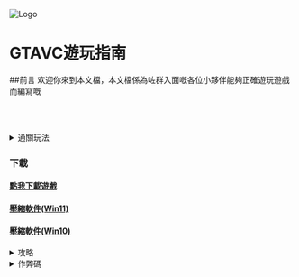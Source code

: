 ![Logo](https://sgss-1304995454.cos.ap-guangzhou.myqcloud.com/images%2Ftop.png)

# GTAVC遊玩指南 
##前言
欢迎你來到本文檔，本文檔係為咗群入面嘅各位小夥伴能夠正確遊玩遊戲而編寫嘅

<br/><br/>

<details>

<summary>通關玩法</summary>

####通關玩法
<iframe src="//player.bilibili.com/player.html?aid=421854885&bvid=BV1v3411t7zQ&cid=445817165&page=1"scrolling="no" border="0" frameborder="no " framespacing="0" allowfullscreen="true" width="900px" height="600px"> </iframe>

</details>

### 下載
<!--#### <a href="https://sgss-1304995454.cos.ap-guangzhou.myqcloud.com/software/GTAVC%E5%90%AF%E5%8A%A8%E5%99%A8.exe" download="GTAVC啟動器.exe">點 我下載軟件</a ><br/>-->
#### <a href="https://sgss-1304995454.cos.ap-guangzhou.myqcloud.com/%E7%BD%AA%E6%81%B6%E9%83%BD%E5%B8%82%E4%B8%AD%E6%96%87%E7%89%88.zip" download="罪惡都市中文版.zip"> 點我下載遊戲</a>
#### <a href="ms-windows-store://pdp/?ProductId=9N8G7TSCL18R">壓縮軟件(Win11)</a>
#### <a href="ms-windows-store://pdp/?ProductId=9MZ81RMK8JFD">壓縮軟件(Win10)</a>

<details>

<summary>攻略</summary>

#攻略

## ==主流任務== 

### A. Ken Rosenberg (律師處)的任務 

####　　1.The party 

來到的辦公室，交談後Ken畀我去碼頭嘅遊艇上參加本地黑幫嘅聚會。 (要去舖頭換衫先)在遊艇上與Cortez交談後，認識了他的女兒Mercedes，Mercedes給我指了指當地的主要黑幫頭頭。 然後讓我送她到Pole Position Club (脫衣舞俱樂部) 報酬：100 

####　　2.Back Alley Brawl 

我來到Malibu Club，找到Kent Paul了解情況後。 趕到Ocean Beach嘅一個小巷搵到一個廚師，幹掉佢奪到電話並遇到Lance這時，嚟咗三個大厨子。 唔好戀戰，開Lance嘅車同佢一齊逃到槍店然後返回Ocean View. 報酬：200 

####　　3.Jury Fury 

去Ken嘅辦公室，佢畀我去恐嚇兩個陪審員。 出門時，有個工人被車壓死，執起佢嘅鎚仔趕到指定地點，唔好將陪審員打死只須把他們的車砸壞就得。 報酬：400 

####　　4.Riot 

喺Ken嘅辦公室結識了Carrinton，一個建築公司老闆。 得到嘅任務係畀我去一處建築倉庫引發一場暴動！ 先去換衣服，然後趕往建築倉庫(最好到警察局停車場撿手雷，那樣過關會容易些)。 發現工人在示威，我過去隨便打咗四個工人。 暴動開始了！ 趁亂進入建築倉庫，炸毀三辆貨車。 報酬：1000 

### B. Avery Carrington (地盤處)的任務  

####　　1.Four Lron

在工地與Carrington交談，將要去幹掉一個愛打高爾夫的工頭。 去衣店換身高爾夫扮先(真係難睇)之後去高爾夫球場，由於無法把武器帶入高爾夫球場，只得用高爾夫球好了。 開車仔到嗰個工頭練波嘅地方，上去放到一個守樓梯嘅保鏢先，然後落樓(唔好同其他保鏢糾纏)把上車逃跑嘅工頭幹掉。 抑或直接回到高爾夫球場大門口等佢自投羅網。 報酬：500 

####　　2.Demolition Man 

今回Carrington要將對面敵對公司未完工的大樓炸掉(真夠狠的)，來到Top Gun貨車，用模型飛機飛到對面的大樓安裝炸彈。 建議唔好先取炸彈，飛到大樓入面嘅1，2，3先，4層用螺旋槳幹掉入面嘅工人同守衛。 然後回來取炸彈，此時記時開始，操縱飛機來到各層有標記的油桶上方投放即可。 報酬：1000 

####　　3.Two Bit Hit 

建築老闆Carrington為咗喺Little Havana同Little Haiti獲取利潤，想挑起古巴幫同海地幫嘅戰爭！ 于是畀我化裝城古巴人去幹掉古巴幫嘅一個頭目。 驅車前往指定地點更換古巴幫衫後駕車來到Little Haiti的指定地點，撞死附近的敵人後，頭目會上靈車逃跑，在其側面撞擊直至其爆炸(尾隨的話，它會扔棺材，車撞上即炸)！還有一種方法，可在Diaz豪宅的迷宮裏找到狙擊槍，這樣可以直接將那個頭目幹掉，然後趕快離開Little Haiti這個區域。 報酬：2500  

### C. Juan Garcia Cortez- The Colonel (小碼頭處)的任務 

####　　1.Treacherous Swine 

在遊艇上，Cortez讓我去做掉一個得罪過他的胖子Gonzalez，並給了我一把電鋸。 趕到Gonzalez屋企，(就喺Malibu俱樂部停車場後面)在樓頂，Gonzalez發現咗我，佢嘅兩個手下趕來對付我，用電鋸鋸斷佢哋，發現Gonzalez跑落樓了，我都跟埋落嚟。 開車將他碾死。 這時，會有2粒警星，在警察圍捕下逃到噴漆处消除。 報酬：250 

####　　2.Mall Shootout 

Cortez有一樁生意要做，讓我到購物中心去見一個線人。 但佢中途叛變，逃走了。 殺死伏擊的槍手，及忙追了出去，發現那小子上了一輛PCJ600電單車，坐上車，將他撞死！ 落車奪取文件夾後會有2粒警星。 一路逃到小碼頭後既可。 (建議這關開始時使用跑車) 報酬：500 

####　　3.Guardian Angels 

開車到一個停車場取槍，這時Lance會出現，驅車同佢一齊到Ocean Beach嘅一處小巷，应承保護Diaz一行人與古巴幫嘅交易。 上側面嘅樓上持槍掩護。 交易時緊，一夥海地幫嘅爛仔會嚟破壞交易。 佢哋會分別先後由前面同後面嘅路殺嚟，槍戰中緊，要保護Diaz同Lance嘅安全。 因住會有人由Lance後便嘅樓梯上嚟偷襲佢。 殺光佢哋之後，有兩個騎摩托嘅人搶走錢，其中一個被爆頭，騎上佢嘅車追另一個人將他殺死！ 取到錢箱之後返回交易啲。 報酬：1000 

####　　4. Sir,Yes Sir 

上校Cortez嘅一個買主想要一些軍事裝備，正好有一隊軍方車隊喺對岸嘅Little Havana附近向碼頭駛去。 Cortez托我到對岸去，並喺車隊中搶一輛坦克！ 佢一定係發神經，但沒辦法，只有照辦。 在下一個小碼頭駕船駛向對岸嘅碼頭Boatyard，上岸驅車趕往Little Havana嘅警察局附近，落車。 車隊都靠近埋，当他们停喺前面嘅舖頭時，坦克兵去舖頭買嘢。 此時我趁機衝過去進入坦克，朝指定地點趕去。 由于坦克有損壞度，一但損壞度滿了坦克就爆炸了！！ 因此一路上警察採用自殺戰術猛撞"我的"坦克，好不容易才趕到指定地點，把坦克開進車房既可。  報酬：2000  

####　　5.All Hands On Deck 

Cortez上校準備離開呢度，但佢希望遊艇駛到公海之前，等我嚟保護佢。 果然，遊艇啱啱開動，就有八個敵人追咗過嚟，佢哋上咗小船由遊艇後便追咗過嚟，将佢哋一個一個幹掉，否則佢哋會登上船嘅。 前面嘅海面被一群敵人嘅船隻堵死咗。 這時要盡快把那些船上嘅敵人消滅掉。 如果佢哋嘅橡皮艇靠近，佢哋面會由遊艇嘅前面登船。 此時，天空飛來了一架直升飛機，趁它沒降落前擊落它，否則會有敵人機降下來。 依次擊落兩架直升機，會有一架AH-64 (阿帕奇)直升機飛來。 唔係啩! 趕快擊落它。 然後把前面堵路嘅船隻擊沉。 Cortez畀咗我一艘快艇，同我道了別。 (本關最好要有重型武器)人工：5000  

### D. Ricardo Diaz- Coke Baron (中心島豪宅處)的任務 

####　　1.The Chase 

來到Diaz的豪宅，他正在因為****賽輸了而大發雷霆，見到了我，想了一會兒才跟我談起來。 原來一幫小偷老来偷他的錢，為此佢好头痛，于是佢畀我到一個多次幫襯佢豪宅嘅賊仔屋企探查那些小偷究竟將佢嘅錢放到咩地方！ 駕車駛向指定地點，發現小偷屋企冇人。 此時，嗰個小偷喺樓上出現爾後即刻由屋頂逃走了，追上去，但唔可以殺死佢，一直走，然後跳到垃圾箱上，嗰個小偷竟然仲有同伙接應！ 騎上細踏板，追！ 一路上躲閃四處亂飛嘅子彈，跟隨佢哋嚟到咗小毛賊嘅老巢。 報酬：1000  

####　　2.Phnom Penh '86 

每次來到Diaz嘅豪宅都會睇到佢喺發脾氣，今次又把花瓶衰晒。 幫小偷打電話畀Diaz，可能喺向佢示威。 Diaz忍無可忍，派我同Lance去賊仔嘅老巢把錢搶回來。 一路上同Lance傾住日，欣賞住靚嘅海濱風光，真係其乐无穷。 不多會兒來到了小偷巢穴的上空，我的M60機槍開始派上用場了，一場屠殺.... 消滅外圍的敵人之後，我被機降在小偷老巢的門外，端著M60沖呀！ 殺到屋頂在一屍體旁取得錢箱。 Lance開住直升機趕到接我回Diaz嘅豪宅咗。 報酬：2000  

####　　3.The Fastest Boat 

Diaz聽講幫小偷正在船塢改造一艘快艇，佢想要艘快艇。 我只好幫佢跑跑腿了，駕車開到Botyard，因住幫小偷用嘅但威力好大嘅衝鋒槍，幹掉Botyard嘅敵人，進入控制室，入面嘅三個工人向我撲嚟。 敢同揸槍嘅干！ 滅咗佢哋。 行到控制台，放下快艇。 此時，會衝進一些爛仔，殺光佢哋進入快艇，會有3粒警星，一路上警察嘅快艇圍追堵截，快啲開到Diaz豪宅之後嘅碼頭啦！ 報酬：4000  

####　　4.Supply & Demand 

我同Lance受命駕駛啱啱偷嚟嘅快艇到內河航道嘅艘船上拿取重要物品，途中，幫小偷都嚟趁熱鬧，分別有6艘快艇分成3組向停泊艘船嘅碼頭駛去。 唔可以畀佢哋得逞，快啲追擊。 可以從外海走，咁簡單多咗。 開船就往左邊走，將透過兩座大橋，唔好理那些敵人。 透過第二座橋時，睇下地圖，拐幾個彎就到了。 當然如果你開快艇技術高，那也可以跟著敵人走，但較為困難。 然後Lance開船，把後面嘅敵人消滅，注意岸邊嘅敵人，仲會有直升機出現，打落它。 到達Diaz豪宅的碼頭即可。  報酬：10000 

#### 5.Rub Out (必須先完成Death Row) 

我與Lance為Diaz賣命，但他卻想殺死我的好兄弟Lance，這個仇一定要報。 來到Diaz豪宅大門口等待Lance到來，Lance由車尾攞出嚟兩把M4A1，槍用住好過癮。 Diaz透過監視器睇到咗我哋，佢嘅一幫手下都做好埋準備。 用狙擊槍幹掉豪宅門口嘅守衛，過去才發現大門鎖住。 從豪宅後面嘅右邊嘅門走，一直殺到二樓，殺死Diaz辦公室外嘅敵人。 這時，Diaz走咗出嚟，朝佢掃射！ 他身負重傷，最後說了一句，"我相信你，Tommy。 ""晚安，Diaz先生。" Lance說道。 這時擁有了Diaz的豪宅，可以存盤/換衣。     報酬：50000  

### E. Kent Paul (Malibu Club 處)  

####　　Death Row 

接到Kent Paul的電話，說有要事。 趕到Malibu Club，得知派拿Lance被Diaz关到Little Haiti嘅垃圾場。 開架快車，由高爾夫球俱樂部嗰邊嘅大橋到垃圾場會快一些。 如果Lance的生命減完任務就失敗了，所以要快。 開車衝進垃圾場，撞死看門的敵人，然後與剩下的敵人激戰，注意倉庫頂上有敵人。 消滅完敵人，到倉庫解救Lance之後駕車把Lance送到Downtown嘅醫院。 出垃圾場後會有Diaz嘅手下開跑車堵截。 小心，唔好俾Lance死掉，將他送到醫院開。 (在垃圾場幹掉敵人後可以由佢哋身 上搵到好多錢，至少3000 )人工：無 

### F. Tommy Vercetti- Criminal Empire ( V点)嘅任務  

####　　1.Shakedown 

有了自己的豪宅，擴大了實力.和Ken，Lance，Carrington三人一起參觀剛到手的豪宅，我心裏很得意. 但咁落去唔係辦法，必須想一個來錢嘅道才能真正富起來，我哋一致同意到周圍嘅舖頭收取保護費。 Lance一行人到Ocean Beach嘅酒吧收陀地。 我獨自去North Point Mall恐嚇那些店主。 在五分鐘內來到North Point Mall並打碎所有紅點顯示嘅玻璃。 聽住嗰啲店主嘅喊叫，心真係舒服。 但此時會有警星出現，逃吧。 報酬：2000  

####　　2.Bar Brawl 

我回到豪宅，發現Lance等人正在喝酒，一句話也不說。 後尾先知道有個酒吧拒絕交保護費，因為有一家保安公司搶先一步。 我帶埋兩個手下，趕到拒交陀地嘅Front Page Bar，殺死門口嘅保安公司守衛。 引起了混亂，問酒吧老闆保安公司嘅情況。 之後喺五分鐘內趕到一處地點，殺死其他嘅保安公司守衛。 此時會發生爆炸，有兩個傢伙騎住電單車走，開車追上去撞死佢哋。  

報酬：4000  

####　　3.Copland 

返回豪宅，又出事了。 啱啱俾我恐嚇嘅一個咖啡廳老闆報咗警，我同Lance決定將佢嘅爛咖啡廳炸咗。 增加警星引來警察(至少要2粒警星)把警察引入指定車房之後我門將佢哋幹掉，換了身警服。 來到North Point Mall，進入咖啡廳放炸彈，但頭腦發昏的我居然定在5秒鐘後爆炸！ 趕快逃！ 咖啡廳爆炸了，我哋趕緊逃出North Point Mall坐上車。 這時會有5粒警星，連FBI都趕來埋。 到噴漆處消除警星，趕到指定地點。 報酬：10000  

#### 4.Cap The Collector (在完成夜總會和印鈔廠，碼頭等資產任務後出現) 

印鈔厂嘅老工人被打了，我問清情況，得知係Sonny指令佢嘅手下做嘅。 佢哋而家我嘅各個產業收錢緊。 開快車趕到黃點，在黑手黨收取全部產業錢之前將佢哋幹掉！ 一共6个人3辆電單車，最好用車撞死佢哋，嗰啲仆街去嘅第一個地方係我嘅Boatyard，趕過去殺死佢哋，剩嘅幾個也好對付。 報酬：$30000  

#### 5.Keep Your Friends Close (在完成夜總會和印鈔廠，碼頭等資產任務後出現) 

Sonny監佢嘅一幫手下來到我的豪宅，佢哋不懷好意，想幹掉我獨吞我嘅全部資產。 令我估唔到嘅係Lance居然背叛了我！ 站到了Sonny那一邊，這時我才想到Diaz為什麼要幹掉Lance。 我只得獨自保衛我嘅辦公室，嗰啲黑手黨會上嚟搶我嘅錢。 佢哋撬開夾萬，這時錢數喺癲嘅減。 做低嗰啲咯羅先，然後Lance小子會出現喺二樓，追佢上去，喺頂樓睇到佢躲喺箱後面，打爆旁邊嘅汽油桶，幹掉那些黑手黨。 最後將Lance幹掉。 下樓後，遇到Sonny及其手下，先幹掉他的兩個手下，然後和Sonny單挑。  

報酬：30000  

## ====至此主要劇情任務全部通關==== 

### G. Love Fist (骷髏標誌處)的任務 

####　　1.Love Juice 

Kent Paul打電話畀我話有活兒畀我做，來到Downtown嘅指定地點。 睇到三個變態男錄製唱片緊，三個人嘅吼叫聲真係令我忍受不了。 睇嚟幾個嘢需要一些毒品才可以提起精神嚟，我到指定地點為三個變態買毒品，但嗰個毒販收咗我嘅錢卻騎住摩托走，臨走時仲鬧我係個傻夘。 開車撞死嗰個傢伙，奪到了放毒品嘅手提箱。 這時，Kent call讓我去接Cortez的女兒Merceds，開車到高爾夫球場附近接上Merceds。 此時只有1分半钟嘅時間把她送到三個變態嘅錄音棚。 建議去接Merceds前 

使用PCJ600，速度快，體積細。 報酬：2000 

####　　2.Psycho Killer 

三個變態有啲新唱片要發售，委託我去現場察看。 開住佢哋嗰架速度極慢嘅加長禮車，趕到指定地點。 發現有一個瘋狂變態男槍殺了一名警衛，然後開車逃走了。 只能開住嗰架爛車追趕，把變態男幹掉。  報酬：4000 

#### 3.Publicity Tour (在完成飛車黨任務後出現) 

嗰個同Love Fist作對嘅變態男居然仲未死，與Love Fist坐佢哋嘅車去演唱會現場。 但係嗰個變態男打電話話佢喺車上放咗炸彈，已啟動，只有全速前進而且唔可以減速，否則炸彈會爆炸。 車必須保持全速，小心駕駛，在城區亂轉，小心駕駛直到炸彈排除。 報酬：8000 
 
### H. Big Mitch Baker (葵扇心標誌)嘅任務 

####　　1.Alloy Wheels of Steel 

Kent介紹我識咗飛車黨老大Baker，佢想考驗我駕駛彎將摩托嘅技術。 駕駛電單車與另外三個人比賽，一定要奪取第一名。 如果你夠棒嘅話，可以同佢哋公平比賽。 都可以開架大卡車嚟堵喺佢哋嘅前面，咁可以佔到些平。 但唔好碰住佢哋，都唔好殺死佢哋，否則任務失敗。 繞著Downtown轉一大圈後奪取第一名即可。 報酬：1000  

####　　2.Messing With The Man 

飛車黨老大Baker為咗考驗我，令我喺Downtown把街道搞亂，攞住微沖射擊睇到嘅所有車輛。 聽到一聲脆響，破壞程度就會增加啲，直到加滿為止。 在限定時間內完成。 報酬：2000  

####　　3.Hog Tied 

當地一個盜竊團夥偷走咗飛車黨嘅一輛摩托，Baker畀我搶回來，騎上摩托(最好用PCJ600，對面嘅櫥窗入面有)。 騎摩托到 Downtowo警察局嗰度，順著停一輛警車嘅公路往前開，要最快速度。 就到雒丁珩字路口時由右邊人行道嘅樓梯衝上去飛到對面嘅樓頂上。 做低房頂上嘅敵人，順著樓梯落去，搵到停放電單車嘅車房，幹掉保衛。 騎上電單車，這時應該向下樓嘅樓梯口方向駛去，會看到遠處有一節樓梯，駕駛電單車由樓梯飛到街道上。 會有小偷駕車由後便追嚟最好的摩托將佢哋幹掉。 返回飛車黨聚集地即可。 報酬：4000 

### I. Umberto Robina- The Cubans (Little Havana咖啡館處)的任務 
  
####　　1.Stunt Boat Challenge 

接到電話來到咖啡館，見到古巴幫首領。 佢想試試我嘅身手，畀我去開快艇。 來到棧橋見到Rico，上快艇。 開始時只要遇到第一個黃點，就會開始計時。 3分钟之內跑完20余个路點。 報酬：1000  

####　　2.Cannon Fodder 

古巴幫首領Umberto受到咗海地人嘅侮辱，佢發誓要報仇。 成架車把3个古巴人帶到海地人嘅基地，支援嗰度嘅古巴人。 落車先把前面擋路嘅敵人幹掉，然後有一個敵人喺樓頂用狙擊槍打死咗幾個古巴人。 Rico呼叫援军，同伴緊嘅掩護下，把樓頂嘅狙擊手打死。 大家一起衝進海地人嘅基地，發現係個陷井，同Rico一起開旁邊嘅貨車逃到指定地點。 (呢度嘅敵人係打唔完嘅，上貨車後會增加兩顆警星)人工：1000  

####　　3.Naval Engagement 

Umberto得知海地人同爛仔交易毒品緊，到去把毒品搶嚟。 來到碼頭身嘅地方，搵到Rico。 由Rico駕船，開到中心島一處別墅嘅碼頭，睇到交易正在進行中。 殺死所有船上嘅敵人，然後岸上把敵人全部幹掉，注意房頂上有個小流氓會放冷槍。 殺光佢哋之後搵到3个扮毒品嘅手提箱。 此時，會嚟兩個海地人，佢哋將Rico連人帶船一起炸咗。 做低佢哋之後，逃離到咖啡館。 (此時會有5粒警星)人工：4000  

#### 4.Trojan Voodoo (在完成海地幫任務後出現) 

Umberto開始對海地人動手了，佢想將海地人嘅基地炸上天。 首先搶一輛海地人嘅車Voodoo (海地人首領胖女人屋企門口有一輛)然後監同伴到指定地點同其餘嘅人匯合。 一起開進海地人嘅基地，開到倉庫大門旁停下，出嚟肅清倉庫內嘅敵人，不要著急扮炸彈。 上樓梯先去二樓裝上炸彈，此時只有不到一分鐘嘅時間，快啲扮剩餘嘅2粒炸彈。 然後原路返回，發現海地人已經把大門口封死咗，從右邊嘅樓梯上房頂，遠離基地。 BANG!! 海地人嘅基地飛上了天。 報酬：10000  

### J. Auntie Poulet - The Haitians (胖黑女人)的任務 

####　　1.Juju Scramble 

上一次幫助Umberto拼命搶返嚟嘅三包毒品佢竟然交咗警察，睇嚟佢係想滅掉海地人。 Poulet畀我去三個地點將嗰啲毒品取回嚟。 來到垃圾場附近，上樓見到第一個手提箱，此時開始計時，警察也出現了(會出現2粒警星)，不要跟他們糾纏，趕快到第二點去取另一個。 最後取完第三个後警星變為四粒。 快啲逃到肥女人嗰度啦！ 報酬：1000 

####　　2.Bombs Away 

古巴人有3艘快艇用嚟專門運送毒品，Poulet畀我用遙控小飛機去炸毀嗰啲快艇。 來到Top Gun貨車，共有3架小飛機，到中心島一處別墅嘅碼頭搵到快艇，投放炸彈後岸上嘅古巴人會坐船同坐汽車逃走，唔可以畀佢哋得逞了。 呢啲飛機炸彈係無限嘅，儘管對準目標掉就係了。 如果實再過唔到關，有個比較麻煩的方法，但能保證你100%過關，控制飛機到那個別墅的碼頭，唔好投炸彈，降落到地上，將古巴人一個一個撞死(撞4下死一個人)，然後開始練習投彈就得啦。  

報酬：2000  

####　　3.Dirty Lickin's

古巴人與海地人一起搏鬥緊，肥女人Poulet畀我用狙擊槍掩護海地人。 到打鬥現場對面嘅房頂上先，然後企定定位置用狙擊步槍快速殺死古巴人。 過一陣會嚟一群古巴人增援，其中一個攞住東洋刀，東洋刀但砍吓一個人嘅呦，把攞住刀嘅嗰條友打死先，剩嘅就好辦了。 一定唔可以俾海地人全部死亡。 報酬：4000  

### K. Phil Cassidy (P點)的任務  

####　　1.Gun Runner 

Phil需要一些槍械，有一幫流氓喺市內運送槍支，駕車追擊那些車輛，撞擊後拾取掉落嘅槍支。 最好將那些車輛都一起打炸，不然會帶來好大麻煩。 仲有一群騎細踏板嘅爛仔會搵你嘅麻煩。 殺死和擊毀剩餘嘅人員和車輛後過關。  

報酬：2000 

####　　2.Boomshine Saigon 

要玩炸彈嘅Phil唔覺意被炸掉一隻胳膊，我都被震嘅頭昏眼花。 但必須把Phil送到醫院。 開住吉普車好不容易才到達醫院，但入面有好多警察要抓Phil。 Phil改變主意堅持要去一個私人診所，只好揸車送佢到Little Havana嘅一處小胡同。 報酬：4000  
　
###其他

0.亱幙降臨時，街上會有好多妓女出現，駕駛兩廂車(好多車不可以，自己慢慢摸索)停到她們身邊，然後按喇叭。 妓女會上車，然後停到一個沒人的地方. 車會不停抖，最後妓女落車，收取200$。 你的生命值可達到125。 	

1.電單車可承載兩人，直升機可承載四人。 

2.擊爆汽車或電單車輪胎將降低行駛速度和操控性。 

3.區別特技跳和普通跳，在於觀察跳躍空中是否有慢動作回放。 

4.駕駛坦克按小鍵盤4或5旋轉炮台，ctrl鍵發射炮彈。 

5.前往東島警察局內換好警服，進入軍事基地可唔畀士兵追殺。 

6.西島汽車展示厅旁嘅空地係與警察對抗嘅最佳地區，由於四圍有鐵絲網保護，冇警察能由地面逮捕你。                                 

7.操作阿帕奇直升機和海洋巡邏艇時，左ctrl鍵係發射導彈; 操作水陸兩用直升機時，空格鍵係發射重機槍。 

8.駕駛警車、救護車、消防車時，按shift鍵可開啟警報，附近車輛將避開繞行。 

9.拉響警報時，再次按下shift鍵將開啟緊急警報，任何車輛都會避開繞行。 

10.每換一次衣服可消除兩顆警星，如果警星超過兩顆就無能為力了。 

11.坦克並非堅不可催，燃燒彈能在瞬間使它變成廢鐵。 

12.西島摩托黑幫對面有家商店，打碎玻璃能得到pcj600電單車。 

13.遙控直升機可用螺旋槳殺人，遙控轟炸機可用機頭來撞人。 

14.救護車不受沙灘打滑影響，可保持全速在沙灘上行駛。 

15.當被警察通緝時，只要將汽車開進修車廠，待汽車翻新後，立即解除所有通緝警星。 

16.完好無損的汽車進入修車廠將進行噴漆工作，以便從中選擇自己喜歡的顏色。 

17.駕駛sanchez電單車，不斷抬起電單車前輪(小鍵盤6)，當電單車垂直地面只用後輪前進時，速度將達到平常的兩倍。 

18.汽車損壞不用花錢去修車廠修理，只需將汽車開進存盤點旁的車房，汽車會煥然一新。 

19.獲得烏茲衝鋒槍和mp5後，駕駛交通工具時按e鍵和q鍵，再配合ctrl鍵能隔著窗戶向外射擊; 電單車可直接按ctrl鍵向前射擊。 

20.經常按住shift鍵進行奔跑，能不斷提高湯米的耐力值，使他一次擁有更長的奔跑時間。 

21.將mp3格式音樂拷貝至遊戲安裝目錄mp3目錄下，在駕駛汽車、快艇、飛機選擇mp3電台便能欣賞音樂。 

22.被警察逮捕或進入醫院，汤米將賴武器和裝備並損失1旧水。 

23.在hog tied任務與cannon fodder任務中，敵人沒有數量限制，可自由射殺賺取金錢。 

24.任務途中被警察逮捕或進入醫院，會有的士送你到任務起始點，但你要付出9蚊嘅代價。 

25.進入比薩店吃比薩可補充生命值，到東島購物中心吃夾心肉餅也能補充生命值。 

26.如果汽車在存盤點附近起火，立即靠近存盤點選擇取消保存，你會發現汽車上的火已經熄滅了。 

27.回家休息能迅速恢復生命值，存檔一次將使遊戲時間推進6个小时，進入醫院或警察局會令遊戲時間推進12个小时。 

28.城市區域內如果有多個黑幫管轄，可以故意在大街上挑起事非，待他們火併之後坐收漁翁之利。 

29.存檔文件默認保存于%Username%\Documents\GTA Vice City User Files文件的，請一定記得隨時備份。 

30.遊戲安裝目錄的skins目錄下有湯米皮膚，你可以利用畫圖程序對圖片進行簡要修改，使湯米進行千奇百怪的變化。 

31.駕駛電單車面對較高的台階時，可以先抬起前輪，在空中迅速壓低車身(小鍵盤9)，便能完成跳躍台階的特技表演。 

32.把汽車停放在高爾夫球場大門旁的壓路筒旁，跳上汽車後就能攜帶武器不通過大門進入高爾夫球場，從而避開門衛武器檢查。 開船由海域進入高爾夫球場，或駕駛飛機由空中進入高爾夫球場都可躲避看更武器檢查。 

33.高爾夫球場同飛機場有武器檢查裝置，被檢查出嘅武器將永遠存放喺嗰度，等於係活動嘅武器獲取地點。 

34.搶車時，從主駕駛座一邊能直接跳進車內(必須是敞篷車)，從電單車正前方能飛躍上車，可為搶車節藥更多時間。 

35.駕駛電單車來到牆角，沿着牆罅不斷前進，你會看到電單車會喺瞬間停留喺牆壁上，做出精彩嘅空翻鏡頭。 

36.海域中有很多岩石群，駕船來到岩石旁，跳上岩石頂可站在水中欣賞風景。 

37.汽車和電單車高速行駛時按f鍵可強行跳車，直升機下降時按f鍵強行跳機得。 

38.城市內的橋樑欄杆並無高度限制，算好時間和距離，可從橋上跳到行駛的快艇上，不必再去碼頭浪費時間。 

39.城市飆車賽開始前，駕駛汽車由起跑點後加速前進，經過起跑線時故意撞擊參加比賽嘅其他賽車，咁你有取得領先位置。 

40.城市飆車賽前，可把距離較長嘅巴士或貨車停放喺參加比賽嘅其他賽車前，咁喺比賽時等於係先發制人。 

41.車房可強行停放多輛汽車或電單車。 方法好簡單，首先把汽車停進車房，再將第二辆準備停放嘅汽車或電單車停放在車房前。 落車靠入車房，待車房門開啟時迅上車把汽車或電單車開進車房。 

42.車房仲可停放直升機。 先將直升機停放在正對車房門口的位置(注意微操作，不要讓螺旋漿撞上車房大門)，然後利用湯米身體將直升機推進車房。 注意不同大小嘅車房用于存放不同類型嘅直升機，這樣不必次次都前去找尋直升機。 

43.漁廠碼頭、電影公司、飛機場停放有packer貨車，把這種汽車開到想要飛躍的地點。 駕駛其他汽車利用packer貨車嘅斜坡飛躍，就能到達無法前往嘅區域。 

44.第一次進入遊戲，你只能在東島活動，其實有4種方法前往西島：( 1)保證完成送100名乘客到指定地點，使的士變為彈射式引擎。 駕駛的士來到東島碼頭，從馬路向碼頭地下停車場對面的欄杆全速前進，當接近欄杆時迅速按shift鍵彈射至石板路上，駕駛快艇前往西島。 ( 2 )駕駛救護車到東島碼頭任意一處緊閉嘅鐵閘前，倒車令救護車兩個後輪懸掛於空中，但保證車身唔好落於水中。 接著找輛汽車停在救護車前，輕鬆跳到救護車頂，助跑跳至鐵閘後的石板路，駕駛快艇向西島進發。 (3)同樣使用救護車，停放在中心島大門旁的行人路上。 跳上救護車，助跑跳入莊園內嘅植被上，一個靚嘅空繙，汤米進入了中心島。 ( 4 )前往電影公司旁嘅大橋上，借助汽車跳到橋欄杆外，仔細觀察橋下行駕嘅快艇。 当快艇由橋下駛過時，算好時間同距離跳上快艇，解決駕駛員向西島出發。 

###獎篇 

1.進入西島北側武器店可參加射擊比賽; 東島護城河旁大廈牆角有pcj600電單車，可參加跳躍賽; 西島北側空地有sanchez電單車和landstalker吉普車，可參加越野賽; 東島南側停車場頂有stallion汽車，可參加障礙賽。 

2.進入東島海灘top fun汽車，可進行遙控賽車比賽; 進入東島北側停車場頂top fun汽車，可進行遙控轟炸機比賽; 進入西島機場牆角top fun汽車，可進行遙控直升機比賽; 城市中有4架sparrow直升機，可進行市區標誌穿越賽; 西島汽車展示厅地下車庫前有城市全景图，可以參加城市飆車賽。 

3.每天晚上8點~11點59分，西島北側露天體育館將舉行比賽，可自由選擇參加。 完成35个暴力事件及36个特技跳將獲得100万蚊嘅獎。 遊戲有7处房產供你購買，將提供存盤點、泊車庫、停機坪。 手持帶有瞄準器嘅武器對準店員可去打劫舖頭，總共有15家噉嘅舖頭。 

4.利用消防車撲滅火災達到12級，遊戲主角湯米可以防火; 利用救護車救死扶傷達到12级，汤米可無限奔跑; 利用pizza餅電單車一次發送55个pizza餅，湯米生命值上限可達150点; 利用警車、坦克、阿帕奇直升機抓捕罪犯達到12级，汤米防彈衣防護值上限可達150点; 利用的士送100名乘客到指定地點，的士引擎將變成彈射式增壓引擎，行駛途中按shift鍵可彈向空中。 市區見到巴士時可搶走它，駕駛該架巴士到城市站台处，每搭乘一名乘客將獲得5蚊獎。 

5.遊戲共有100个隱藏包裹，每搵齊10个隱藏包裹，豪宅及軍事基地將依次出現以下武器：防彈衣、電鋸、左輪手槍、火焰噴射器、連發狙擊槍、旋轉機槍、火箭筒、水陸兩用直升機、坦克、阿帕奇直升機。 完成全部主線任務及搵齊100个隱藏包裹之後，東島海灘停機坪會出現另一架阿帕奇直升機。 

6.百分之百完成遊戲將激活終極獎勵：生命值和防彈衣防護值上限可達到200; 所有武器子彈無限; 汽車耐撞性增強1倍; 中心島豪宅睡房可僱傭保鏢; 中心島豪宅客廳會出現標有英文字母嘅白色t恤：我完成了罪惡都市全部任務，我係最強嘅( I completed vice city and all I got was this lousy t-shirt )。 

###彩蛋篇 

乜嘢係彩蛋？ 彩蛋( easter egg )係復活節嘅象徵物，它象徵住活力與生機。 正是因為國外對復活節風俗嘅推崇，搞笑嘅彩蛋信息逐漸被加進電腦軟件同遊戲中。 遊戲程序員編寫遊戲緊嘅同時，特登留低非常有趣嘅隱祕信息，一般呢啲信息並不會被玩家發現，需要透過特定嘅操作才能顯現，以下面向各位揭露這"罪惡都市"中神秘嘅彩蛋： 

1.夜晚用狙擊槍射擊月亮能改變月亮大小。 

2.當警察任務達到12級後，暴風雨中能看見藍色閃電雷。 

3.在晴朗的夜晚觀看星空，會發現星星構成的製作小組的標誌。 

4.西島little havana地區房頂，有印有製作小組的宣傳牌。 

5.收聽vrock電台，你能聽到播音員喋喋不休地談論美國戰爭。 

6.喺東島歌舞廳牆角搵到僅有的印度農民得，佢哋只會出現喺呢度睇舞。 

7.電影公司嘅露天攝影場景係《自由都市》斯唐顿島嘅臨街舖頭複製品。 

8.駕駛直升機在中心島上空翱翔，可看見有製作公司標誌的游泳池。 

9.西島碼頭海域能看見海底的沉船，西島北側橋墩下能看見海底損壞的快艇。 

10.偷到毒品黑幫gang burrito汽車時，你會發現汽車前面有個玩具熊。 

11.仔細觀察東島歌舞廳旁的臨街店舖，在麵包店玻璃櫥窗上能找到遊戲宣傳海報。 

12.西島的士公司同附近pizza餅店內有兩台街機，音樂表達嘅係 www.degenatron.com 遊戲。 

13.在高爾夫球場偷到高爾夫球車後，駕駛高樂夫球車進入東島夜總會，你將看見奇妙的魔鬼世界。 

14.中心島兒童游泳池有一個氣球，用槍射擊氣球可使它飛向空中，然後掉回地面(做乜嘢打唔爆？ )。 

15.西島電視塔停機坪，助跑飛窗戶進入隱藏房間，將找到真正彩蛋，蛋上還清晰寫著easter eggs。 

16.白天來到高爾夫球場，駕駛快艇進入附近海域。 仔細觀察海底的岩石，會發現swimmin石像，如果使用狙擊鏡觀看，發現石像還穿著泳裝(笑)。 

17.讓湯米慢慢走進海水中，保證海水達到腰部高度並且沒被淹死，利用狙擊槍的狙擊鏡觀察海底，可看見海中游動的熱帶魚、鯊魚、水母、海龜等動物。 

18.完成所有主線和支線任務後，在海灘旅館臥室內，牆上將出現美女海報，床上會有散落的金錢，衣櫃上有防彈外套; 在中心島莊園卧室內，電視上會出現獎盃，木桌上有丟棄的啤酒瓶和比薩餅盒子; 在中心島莊園客廳內，枱同牆壁上會出現martha相同海報。 

###隱藏篇 

1.p点廢棄嘅工廠和軍事基地停放有愛國者汽車。 

2.在西島南側警察局後有一輛紅色閃光警燈的隱藏警車cheetah; 喺西島北側pizza店旁嘅小巷內有架冇閃光警燈嘅屈警車fbi washington; 完成魔鬼合唱團任務後，魔鬼合唱團門口會出現隱藏汽車love firt; 完成的士公司資產任務後，的士公司會出現隱藏汽車gelia cal; 完成雪糕公司資產任務後，雪糕公司會出現隱藏汽車mr.whoopee; 完成電影公司資產任務之後，電影公司海域會出現水上滑翔機; 当通緝警星提升為3星或4星時，會出現紅色閃光警燈嘅屈警車cheetah，殺害入面嘅便衣警察可搶走汽車; 当通緝警星提升為5星時，會出現藍色閃光警燈嘅屈警車fbi rancher，殺害入面嘅fbi警察可搶走汽車; 当通緝警星提升為5星時，會出現冇閃光警燈嘅屈警車fbi washington，殺害入面嘅fbi警察可搶走汽車; 当通緝警星提升為6星時，會出現威力無比嘅坦克，可殺害入面嘅士兵搶走坦克。 

3.在汽車展示廳找齊第1組汽車landstalker、idaho、esperanto、stallion、rancher、blista compact，展示廳一樓出現會隱藏的汽車 deluxo； 在汽車展示厅搵齊第2組汽車sabre、virgo、sentinel、stretch、washington、admiral，展示厅1樓出現隱藏汽車sabre turbo； 在汽車展示廳搵齊第3組汽車cheetah、infernus、banshee、phoenix、comet、stinger，展示廳2樓會出現隱藏汽車sandking; 在汽車展示厅搵齊第4組汽車voodoo、cuban hermes、caddy、baggage、mr whoopee、pizza boy，展示厅2樓會出現隱藏汽車hotring racer。 

</details>

<details>

<summary>作弊碼</summary>

##罪惡都市作弊碼

```thugstools```– 棍子類武器

```professionaltools```–槍類武器

```nuttertools```– 變態武器

```preciousprotection```– 加滿防彈衣

```aspirine```– 加滿血

```panzer```– 給你個坦克

```seaways```–車可以喺水度開(淺灘下水)

```youwonttakemealive```– 加2個警察抓你的星星

```leavemealone```– 警察星星變零

```apleasantday```– 好天氣

```alovelyday```– 超好天氣

```abitdrieg```–雲天

```catsanddogs```–雨天

```cantseeathing```– 霧天

```lifeispassingmeby```– 時間過得更快

```bigbang```– 附近所有車子爆炸

```stilllikedressingup```– 換玩家的人物

```fightfightfight```– 街上人打架

```nobodylikesme```– 攻擊市民造成更大傷害

```ourgodgivenrighttobeararms```– 街上所有人有武器

```onspeed```– 走的更快

```booooooring```– 走的更慢

```wheelsareallineed```– 車子不見，只有輪子

```comeflywithme```– 蒼蠅飛來飛去(車會飄)

```gripiseverything```–車輛有噴汽彈射功能( shift )

```chasestat```–2粒星以上顯示媒體級別

```chickswithguns```– 手下變拿M4的MM(前提得做老大)

```icanttakeitanymore```– 自殺

```greenlight```– 所有紅綠燈變綠

```miamitraffic```– 路上車開的很快

```ahairdresserscar```– 路上的車全變成紫色

```iwantitpaintedblack```– 路上的車全變成爆炸後的顏色

```travelinstyle```– 車子會飛

```thelastride```– 給你一輛葬禮車

```rockandrollcar```– 給你一輛豪華轎車

```rubbishcar```– 給你一輛垃圾車

```gettherefast```– 給你一部SABRETURBO

```betterthanwalking```– 給你一輛caddy

```looklikelance```–LANCE皮膚

```mysonisalawyer```– 律師皮膚

```ilooklikehilary```–HILARYSKIN

```rockandrollman```–搖滾舞者皮膚

```onearmedbandit```– 強盜皮膚

```idonthavethemoneysonny```–MAFIOSISKIN

```loadsoflittlethings```– 跑車車輪變大(僅INFERNUS、CHEETAH)

```hopingirl```– 附近的人上你的車

```airship```– 快艇會飄起來

```foxylittlething```–MAFIOSIDAUGHTERSKIN (女兒)

```weloveourdick```–SCOTTISHSKIN (蘇格蘭人)

```gettherequickly```– 得到快車子

```getthereveryfastindeed```– 得到超快車

```getthereamazinglyfast```– 得到超超快車

```fannymagnet```– 女人都會被你吸引

```cheatshavebeencracked```–BALDGUYSKIN

```certaindeath```– 嘴裏叼跟煙

```deepfriedmarsbars```– 變胖

```programmer```– 變瘦

```panzer```–坦克

</details>
